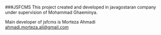 ###JSFCMS
This project created and developed in javagostaran company under supervision of Mohammad Ghaeminya.

Main developer of jsfcms is Morteza Ahmadi <ahmadi.morteza.ali@gmail.com>
